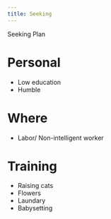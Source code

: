```yaml
---
title: Seeking
---
```


Seeking Plan

# Personal

- Low education
- Humble

# Where

- Labor/ Non-intelligent worker


# Training

- Raising cats
- Flowers
- Laundary
- Babysetting